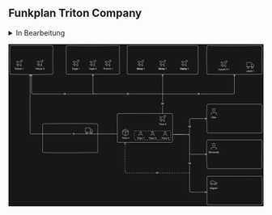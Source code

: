 ## Funkplan Triton Company

<div markdown="1">

<details>
<summary>In Bearbeitung</summary>
Der Funkplan ist in Bearbeitung.
</details>

![Image](./assets/tacops-2-radio-communication-plan.png)

</div>
